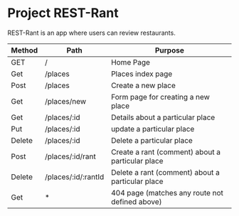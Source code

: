 # Project REST-Rant

REST-Rant is an app where users can review restaurants.

| Method |        Path         |                     Purpose                     |
|--------|---------------------|-------------------------------------------------|
|  GET   |  /                  | Home Page                                       |
|  Get   | /places             | Places index page                               |
|  Post  | /places             | Create a new place                              |
|  Get   | /places/new         | Form page for creating a new place              |
|  Get   | /places/:id         | Details about a particular place                |
|  Put   | /places/:id         | update a particular place                       |
| Delete | /places/:id         | Delete a particular place                       |
|  Post  | /places/:id/rant    | Create a rant (comment) about a particular place|
| Delete | /places/:id/:rantId | Delete a rant (comment) about a particular place|
|  Get   |    *                | 404 page (matches any route not defined above)  |